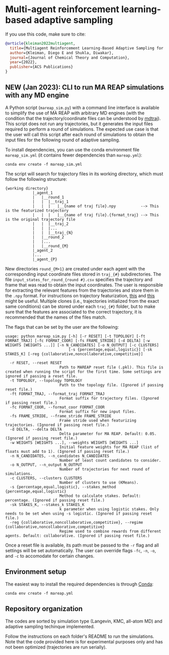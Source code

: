# Multi-agent reinforcement learning-based adaptive sampling
If you use this code, make sure to cite:

```BibTeX
@article{kleiman2022multiagent,
  title={Multiagent Reinforcement Learning-Based Adaptive Sampling for Conformational Dynamics of Proteins},
  author={Kleiman, Diego E and Shukla, Diwakar},
  journal={Journal of Chemical Theory and Computation},
  year={2022},
  publisher={ACS Publications}
}
```

## NEW (Jan 2023): CLI to run MA REAP simulations with any MD engine

A Python script (`mareap_sim.py`) with a command line interface is available to simplify the use of MA REAP with arbitrary MD engines (with the condition that the trajectory/coordinate files can be understood by [mdtraj](https://mdtraj.org/1.9.4/load_functions.html)). This script does not run any trajectories, but it generates the input files required to perform a round of simulations. The expected use case is that the user will call this script after each round of simulations to obtain the input files for the following round of adaptive sampling.  

To install dependencies, you can use the conda environment file `mareap_sim.yml` (it contains fewer dependencies than `mareap.yml`):

```
conda env create -f mareap_sim.yml
```

The script will search for trajectory files in its working directory, which must follow the following structure:

```
{working directory}
            |_agent_1
            |   |__round_1
            |   |  |__traj_1
            |   |  |   |__{name of traj file}.npy           --> This is the featurized trajectory
            |   |  |   |__{name of traj file}.{format_traj} --> This is the original trajectory file
            |   |  |__traj_2
            |   |  |...
            |   |  |__traj_{N}
            |   |__round_2
            |   |...
            |   |__round_{M}
            |_agent_2
            |...
            |_agent_{P}
```

New directories `round_{M+1}` are created under each agent with the corresponding input coordinate files stored in `traj_{#}` subdirectories. The file `input_states_for_round_{round #}.csv` specifies the trajectory and frame that was read to obtain the input coordinates.
The user is responsible for extracting the relevant features from the trajectories and store them in the `.npy` format. For instructions on trajectory featurization, [this](https://mdtraj.org/1.9.4/analysis.html) and [this](https://userguide.mdanalysis.org/stable/examples/quickstart.html) might be useful. Multiple clones (i.e., trajectories initialized from the exact same conditions) can be stored under each `traj_{#}` folder, but to make sure that the features are associated to the correct trajectory, it is recommended that the names of the files match. 

The flags that can be set by the user are the following:

```
usage: python mareap_sim.py [-h] [-r RESET] [-t TOPOLOGY] [-ft FORMAT_TRAJ] [-fc FORMAT_COOR] [-fs FRAME_STRIDE] [-d DELTA] [-w WEIGHTS [WEIGHTS ...]] [-n N_CANDIDATES] [-o N_OUTPUT] [-c CLUSTERS]
                            [-s {percentage,equal,logistic}] [-sk STAKES_K] [-reg {collaborative,noncollaborative,competitive}]
                            
  -r RESET, --reset RESET
                        Path to MAREAP reset file (.pkl). This file is created when running the script for the first time. Some settings are ignored if passing a reset file.
  -t TOPOLOGY, --topology TOPOLOGY
                        Path to the topology file. (Ignored if passing reset file.)
  -ft FORMAT_TRAJ, --format_traj FORMAT_TRAJ
                        Format suffix for trajectory files. (Ignored if passing reset file.)
  -fc FORMAT_COOR, --format_coor FORMAT_COOR
                        Format suffix for new input files.
  -fs FRAME_STRIDE, --frame_stride FRAME_STRIDE
                        Frame stride used when featurizing trajectories. (Ignored if passing reset file.)
  -d DELTA, --delta DELTA
                        Delta parameter for MA REAP. Default: 0.05. (Ignored if passing reset file.)
  -w WEIGHTS [WEIGHTS ...], --weights WEIGHTS [WEIGHTS ...]
                        Initial feature weights for MA REAP (list of floats must add to 1). (Ignored if passing reset file.)
  -n N_CANDIDATES, --n_candidates N_CANDIDATES
                        Number of least count candidates to consider.
  -o N_OUTPUT, --n_output N_OUTPUT
                        Number of trajectories for next round of simulations.
  -c CLUSTERS, --clusters CLUSTERS
                        Number of clusters to use (KMeans).
  -s {percentage,equal,logistic}, --stakes_method {percentage,equal,logistic}
                        Method to calculate stakes. Default: percentage. (Ignored if passing reset file.)
  -sk STAKES_K, --stakes_k STAKES_K
                        k parameter when using logistic stakes. Only needs to be set when using -s logistic. (Ignored if passing reset file.)
  -reg {collaborative,noncollaborative,competitive}, --regime {collaborative,noncollaborative,competitive}
                        Regime used to combine rewards from different agents. Default: collaborative. (Ignored if passing reset file.)
```

Once a reset file is available, its path must be passed to the `-r` flag and all settings will be set automatically. The user can override flags `-fc`, `-n`, `-o`, and `-c` to accomodate for certain changes.
  
## Environment setup
The easiest way to install the required dependencies is through [Conda](https://docs.conda.io/projects/conda/en/latest/user-guide/install/index.html):

```
conda env create -f mareap.yml
```

## Repository organization
The codes are sorted by simulation type (Langevin, KMC, all-atom MD) and adaptive sampling techinque implemented.

Follow the instructions on each folder's README to run the simulations. Note that the code provided here is for 
experimental purposes only and has not been optimized (trajectories are run serially).

